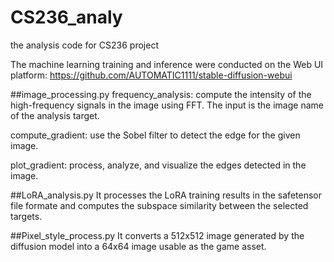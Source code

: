 # CS236_analy
the analysis code for CS236 project

The machine learning training and inference were conducted on the Web UI platform: https://github.com/AUTOMATIC1111/stable-diffusion-webui

##image_processing.py
frequency_analysis: compute the intensity of the high-frequency signals in the image using FFT. The input is the image name of the analysis target.

compute_gradient: use the Sobel filter to detect the edge for the given image.

plot_gradient: process, analyze, and visualize the edges detected in the image.

##LoRA_analysis.py
It processes the LoRA training results in the safetensor file formate and computes the subspace similarity between the selected targets.

##Pixel_style_process.py
It converts a 512x512 image generated by the diffusion model into a 64x64 image usable as the game asset.
